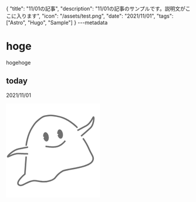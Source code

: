 {
  "title": "11/01の記事",
  "description": "11/01の記事のサンプルです。説明文がここに入ります",
  "icon": "/assets/test.png",
  "date": "2021/11/01",
  "tags": ["Astro", "Hugo", "Sample"]
}
---metadata

# hoge
hogehoge

## today
2021/11/01

![img](/assets/test.png)